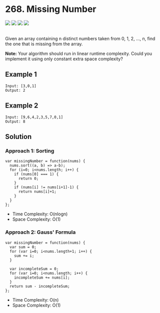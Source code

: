 
# 268. Missing Number

<div style={{ display: "flex", flex-direction: "column" }}>
  <img src="https://img.shields.io/badge/Level-Easy-brightgreen" />
  <img src="https://img.shields.io/badge/Array-grey" />
  <img src="https://img.shields.io/badge/Math-grey" />
  <img src="https://img.shields.io/badge/Bit Manipulation-grey" />
</div>

<br /> Given an array containing n distinct numbers taken from 0, 1, 2, ..., n, find the one that is missing from the array.

<strong>Note:</strong> Your algorithm should run in linear runtime complexity. Could you implement it using only constant extra space complexity?

## Example 1

```
Input: [3,0,1]
Output: 2
```

## Example 2

```
Input: [9,6,4,2,3,5,7,0,1]
Output: 8
```

## Solution
### Approach 1: Sorting
```
var missingNumber = function(nums) {
  nums.sort((a, b) => a-b);
  for (i=0; i<nums.length; i++) {
    if (nums[0] === 1) {
      return 0;
    }
    if (nums[i] != nums[i+1]-1) {
      return nums[i]+1;
    }
  }
};
```

- Time Complexity: O(nlogn)
- Space Complexity: O(1)

### Approach 2: Gauss' Formula
```
var missingNumber = function(nums) {   
  var sum = 0;
  for (var i=0; i<nums.length+1; i++) {
    sum += i;
  }

  var incompleteSum = 0;
  for (var i=0; i<nums.length; i++) {
    incompleteSum += nums[i];
  }  
  return sum - incompleteSum;
};
```

- Time Complexity: O(n)
- Space Complexity: O(1)
